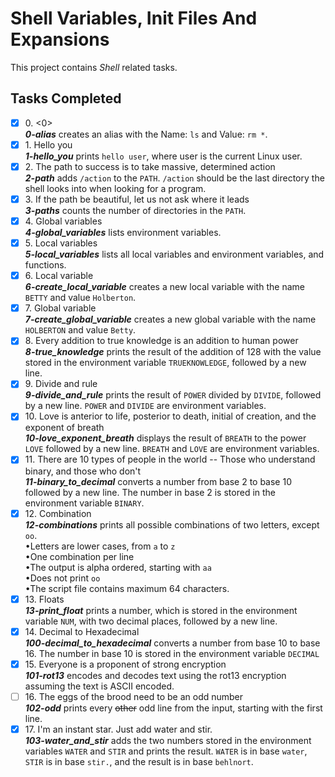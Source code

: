 # Shell Variables, Init Files And Expansions

This project contains _Shell_ related tasks.

## Tasks Completed

+ [x] 0\. &lt;0&gt;<br/>_**0-alias**_ creates an alias with the Name: `ls` and Value: `rm *`.
+ [x] 1\. Hello you<br/>_**1-hello_you**_ prints `hello user`, where user is the current Linux user.
+ [x] 2\. The path to success is to take massive, determined action<br/>_**2-path**_ adds `/action` to the `PATH`. `/action` should be the last directory the shell looks into when looking for a program.
+ [x] 3\. If the path be beautiful, let us not ask where it leads<br/>_**3-paths**_ counts the number of directories in the `PATH`.
+ [x] 4\. Global variables<br/>_**4-global_variables**_ lists environment variables.
+ [x] 5\. Local variables<br/>_**5-local_variables**_ lists all local variables and environment variables, and functions.
+ [x] 6\. Local variable<br/>_**6-create_local_variable**_ creates a new local variable with the name `BETTY` and value `Holberton`.
+ [x] 7\. Global variable<br/>_**7-create_global_variable**_ creates a new global variable with the name `HOLBERTON` and value `Betty`.
+ [x] 8\. Every addition to true knowledge is an addition to human power<br/>_**8-true_knowledge**_ prints the result of the addition of 128 with the value stored in the environment variable `TRUEKNOWLEDGE`, followed by a new line.
+ [x] 9\. Divide and rule<br/>_**9-divide_and_rule**_ prints the result of `POWER` divided by `DIVIDE`, followed by a new line. `POWER` and `DIVIDE` are environment variables.
+ [x] 10\. Love is anterior to life, posterior to death, initial of creation, and the exponent of breath<br/>_**10-love_exponent_breath**_ displays the result of `BREATH` to the power `LOVE` followed by a new line. `BREATH` and `LOVE` are environment variables.
+ [x] 11\. There are 10 types of people in the world -- Those who understand binary, and those who don't<br/>_**11-binary_to_decimal**_ converts a number from base 2 to base 10 followed by a new line. The number in base 2 is stored in the environment variable `BINARY`.
+ [x] 12\. Combination<br/>_**12-combinations**_ prints all possible combinations of two letters, except `oo`.<br/>    &bullet;Letters are lower cases, from `a` to `z`<br/>    &bullet;One combination per line<br/>    &bullet;The output is alpha ordered, starting with `aa`<br/>    &bullet;Does not print `oo`<br/>    &bullet;The script file contains maximum 64 characters.
+ [x] 13\. Floats<br/>_**13-print_float**_ prints a number, which is stored in the environment variable `NUM`, with two decimal places, followed by a new line.
+ [x] 14\. Decimal to Hexadecimal<br/>_**100-decimal_to_hexadecimal**_ converts a number from base 10 to base 16. The number in base 10 is stored in the environment variable `DECIMAL`
+ [x] 15\. Everyone is a proponent of strong encryption<br/>_**101-rot13**_ encodes and decodes text using the rot13 encryption assuming the text is ASCII encoded.
+ [ ] 16\. The eggs of the brood need to be an odd number<br/>_**102-odd**_ prints every ~~other~~ odd line from the input, starting with the first line.
+ [x] 17\. I'm an instant star. Just add water and stir.<br/>_**103-water_and_stir**_ adds the two numbers stored in the environment variables `WATER` and `STIR` and prints the result. `WATER` is in base `water`, `STIR` is in base `stir.`, and the result is in base `behlnort`.
